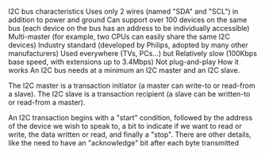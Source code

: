 I2C bus characteristics
Uses only 2 wires (named "SDA" and "SCL") in addition to power and ground
Can support over 100 devices on the same bus (each device on the bus has an address to be individually accessible)
Multi-master (for example, two CPUs can easily share the same I2C devices)
Industry standard (developed by Philips, adopted by many other manufacturers)
Used everywhere (TVs, PCs...)
but
Relatively slow (100Kbps base speed, with extensions up to 3.4Mbps)
Not plug-and-play
How it works
An I2C bus needs at a minimum an I2C master and an I2C slave.

The I2C master is a transaction initiator (a master can write-to or read-from a slave).
The I2C slave is a transaction recipient (a slave can be written-to or read-from a master).

An I2C transaction begins with a "start" condition, followed by the address of the device we wish to speak to, a bit to indicate if we want to read or write, the data written or read, and finally a "stop".
There are other details, like the need to have an "acknowledge" bit after each byte transmitted
